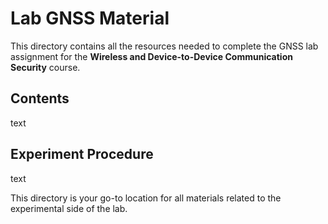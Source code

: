 # Lab GNSS Material

This directory contains all the resources needed to complete the GNSS lab assignment for the **Wireless and Device-to-Device Communication Security** course.

## Contents

text

## Experiment Procedure

text

This directory is your go-to location for all materials related to the experimental side of the lab.
